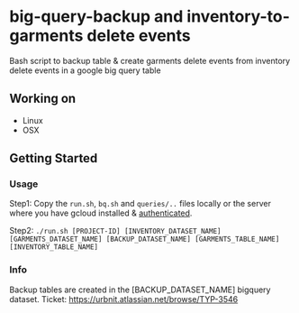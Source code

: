 # big-query-backup and inventory-to-garments delete events
Bash script to backup table & create garments delete events from inventory delete events in a google big query table

## Working on

- Linux
- OSX

## Getting Started

### Usage

Step1: Copy the `run.sh`, `bq.sh` and `queries/..` files locally or the server where you have gcloud installed & [authenticated](https://cloud.google.com/sdk/gcloud/reference/init).

Step2: 
`./run.sh [PROJECT-ID] [INVENTORY_DATASET_NAME] [GARMENTS_DATASET_NAME] [BACKUP_DATASET_NAME] [GARMENTS_TABLE_NAME] [INVENTORY_TABLE_NAME]`

### Info
Backup tables are created in the [BACKUP_DATASET_NAME] bigquery dataset.
Ticket: https://urbnit.atlassian.net/browse/TYP-3546 